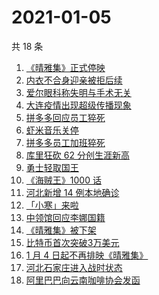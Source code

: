 # 2021-01-05

共 18 条

<!-- BEGIN -->
<!-- 最后更新时间 Tue Jan 05 2021 15:18:44 GMT+0800 (CST) -->
1. [《晴雅集》正式停映](https://www.zhihu.com/search?q=晴雅集)
1. [内衣不合身迎亲被拒后续](https://www.zhihu.com/search?q=迎亲被拒)
1. [爱尔眼科称失明与手术无关](https://www.zhihu.com/search?q=爱尔眼科)
1. [大连疫情出现超级传播现象](https://www.zhihu.com/search?q=大连疫情)
1. [拼多多回应员工猝死](https://www.zhihu.com/search?q=拼多多回应)
1. [虾米音乐关停](https://www.zhihu.com/search?q=虾米音乐)
1. [拼多多员工加班猝死](https://www.zhihu.com/search?q=拼多多猝死)
1. [库里狂砍 62 分创生涯新高](https://www.zhihu.com/search?q=库里)
1. [勇士轻取国王](https://www.zhihu.com/search?q=勇士)
1. [《海贼王》1000 话](https://www.zhihu.com/search?q=海贼王)
1. [河北新增 14 例本地确诊](https://www.zhihu.com/search?q=河北新增)
1. [「小寒」来啦](https://www.zhihu.com/search?q=小寒)
1. [中领馆回应李娜国籍](https://www.zhihu.com/search?q=李娜国籍)
1. [《晴雅集》被下架](https://www.zhihu.com/search?q=晴雅集)
1. [比特币首次突破3万美元](https://www.zhihu.com/search?q=比特币)
1. [1 月 4 日起不再排映《晴雅集》](https://www.zhihu.com/search?q=晴雅集)
1. [河北石家庄进入战时状态](https://www.zhihu.com/search?q=河北疫情)
1. [阿里巴巴向云南咖啡协会发函](https://www.zhihu.com/search?q=阿里巴巴)
<!-- END -->
